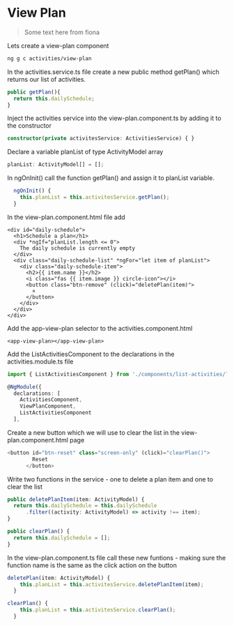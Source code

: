 # View Plan

> Some text here from fiona

Lets create a view-plan component

```bash
ng g c activities/view-plan
```

In the activities.service.ts file create a new public method getPlan\(\) which returns our list of activities.

```typescript
public getPlan(){
  return this.dailySchedule;
}
```

Inject the activities service into the view-plan.component.ts by adding it to the constructor

```typescript
constructor(private activitesService: ActivitiesService) { }
```

Declare a variable planList of type ActivityModel array

```typescript
planList: ActivityModel[] = [];
```

In ngOnInit\(\) call the function getPlan\(\) and assign it to planList variable.

```typescript
  ngOnInit() {
    this.planList = this.activitesService.getPlan();
  }
```

In the view-plan.component.html file add 

```markup
<div id="daily-schedule">
  <h1>Schedule a plan</h1>
  <div *ngIf="planList.length <= 0">
    The daily schedule is currently empty
  </div>
  <div class="daily-schedule-list" *ngFor="let item of planList">
    <div class="daily-schedule-item">
      <h2>{{ item.name }}</h2>
      <i class="fas {{ item.image }} circle-icon"></i>
      <button class="btn-remove" (click)="deletePlan(item)">
        ×
      </button>
    </div>
  </div>
</div>
```

Add the app-view-plan selector to the activities.component.html

```markup
<app-view-plan></app-view-plan>
```

Add the ListActivitiesComponent to the declarations in the activities.module.ts file

```typescript
import { ListActivitiesComponent } from './components/list-activities/list-activities.component';
```

```typescript
@NgModule({
  declarations: [
    ActivitiesComponent,
    ViewPlanComponent,
    ListActivitiesComponent
  ],
```

Create a new button which we will use to clear the list in the view-plan.component.html page

```typescript
<button id="btn-reset" class="screen-only" (click)="clearPlan()">
        Reset
      </button>
```

Write two functions in the service - one to delete a plan item and one to clear the list

```typescript
public deletePlanItem(item: ActivityModel) {
  return this.dailySchedule = this.dailySchedule
      .filter((activity: ActivityModel) => activity !== item);
}
```

```typescript
public clearPlan() {
  return this.dailySchedule = [];
}
```

In the view-plan.component.ts file call these new funtions - making sure the function name is the same as the click action on the button

```typescript
deletePlan(item: ActivityModel) {
    this.planList = this.activitesService.deletePlanItem(item);
  }
```

```typescript
clearPlan() {
    this.planList = this.activitesService.clearPlan();
  }
```

